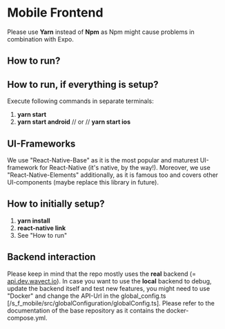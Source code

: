 # Mobile Frontend
Please use **Yarn** instead of **Npm** as Npm might cause problems in combination with Expo. 

## How to run?
## How to run, if everything is setup?
Execute following commands in separate terminals: 
1. **yarn start**
2. **yarn start android** // or // **yarn start ios**

## UI-Frameworks
We use "React-Native-Base" as it is the most popular and maturest UI-framework for React-Native (it's native, by the way!). 
Moreover, we use "React-Native-Elements" additionally, as it is famous too and covers other UI-components (maybe replace 
this library in future). 
## How to initially setup?
1. **yarn install**
2. **react-native link**
3. See "How to run"

## Backend interaction
Please keep in mind that the repo mostly uses the **real** backend (= [api.dev.wavect.io](https://api.dev.wavect.io)). 
In case you want to use the **local** backend to debug, update the backend itself and test new features, you might
need to use "Docker" and change the API-Url in the global_config.ts [/s_f_mobile/src/globalConfiguration/globalConfig.ts]. 
Please refer to the documentation of the base repository as it contains the docker-compose.yml.